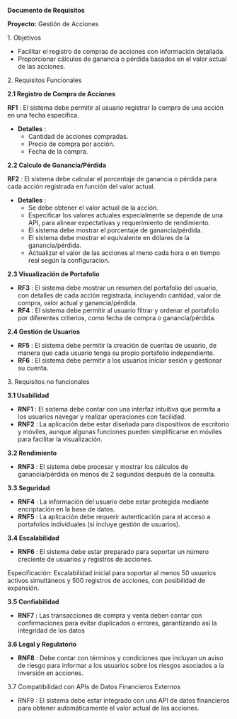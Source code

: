 **Documento de Requisitos**

**Proyecto:** Gestión de Acciones

1\. Objetivos

- Facilitar el registro de compras de acciones con información detallada.
- Proporcionar cálculos de ganancia o pérdida basados ​​en el valor actual de las acciones.

2\. Requisitos Funcionales

**2.1 Registro de Compra de Acciones**

**RF1** : El sistema debe permitir al usuario registrar la compra de una acción en una fecha específica.

- **Detalles** :
  - Cantidad de acciones compradas.
  - Precio de compra por acción.
  - Fecha de la compra.

**2.2 Calculo de Ganancia/Pérdida**

**RF2** : El sistema debe calcular el porcentaje de ganancia o pérdida para cada acción registrada en función del valor actual.

- **Detalles** :
  - Se debe obtener el valor actual de la acción.
  - Especificar los valores actuales especialmente se depende de una API, para alinear expectativas y requerimiento de rendimiento.
  - El sistema debe mostrar el porcentaje de ganancia/pérdida.
  - El sistema debe mostrar el equivalente en dólares de la ganancia/pérdida.
  - Actualizar el valor de las acciones al meno cada hora o en tiempo real según la configuracion.

**2.3 Visualización de Portafolio**

- **RF3** : El sistema debe mostrar un resumen del portafolio del usuario, con detalles de cada acción registrada, incluyendo cantidad, valor de compra, valor actual y ganancia/pérdida.
- **RF4** : El sistema debe permitir al usuario filtrar y ordenar el portafolio por diferentes criterios, como fecha de compra o ganancia/pérdida.

**2.4 Gestión de Usuarios**

- **RF5** : El sistema debe permitir la creación de cuentas de usuario, de manera que cada usuario tenga su propio portafolio independiente.
- **RF6** : El sistema debe permitir a los usuarios iniciar sesión y gestionar su cuenta.

3\. Requisitos no funcionales

**3.1 Usabilidad**

- **RNF1** : El sistema debe contar con una interfaz intuitiva que permita a los usuarios navegar y realizar operaciones con facilidad.
- **RNF2** : La aplicación debe estar diseñada para dispositivos de escritorio y móviles, aunque algunas funciones pueden simplificarse en móviles para facilitar la visualización.

**3.2 Rendimiento**

- **RNF3** : El sistema debe procesar y mostrar los cálculos de ganancia/pérdida en menos de 2 segundos después de la consulta.

**3.3 Seguridad**

- **RNF4** : La información del usuario debe estar protegida mediante encriptación en la base de datos.
- **RNF5** : La aplicación debe requerir autenticación para el acceso a portafolios individuales (si incluye gestión de usuarios).

**3.4 Escalabilidad**

- **RNF6** : El sistema debe estar preparado para soportar un número creciente de usuarios y registros de acciones.

Especificación: Escalabilidad inicial para soportar al menos 50 usuarios activos simultáneos y 500 registros de acciones, con posibilidad de expansión.

**3.5 Confiabilidad**

- **RNF7 :** Las transacciones de compra y venta deben contar con confirmaciones para evitar duplicados o errores, garantizando así la integridad de los datos

**3.6 Legal y Regulatorio**

- **RNF8** : Debe contar con términos y condiciones que incluyan un aviso de riesgo para informar a los usuarios sobre los riesgos asociados a la inversión en acciones.

3.7 Compatibilidad con APIs de Datos Financieros Externos

- RNF9 : El sistema debe estar integrado con una API de datos financieros para obtener automáticamente el valor actual de las acciones.
